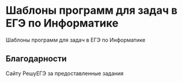 # Шаблоны программ для задач в ЕГЭ по Информатике
Шаблоны программ для задач в ЕГЭ по Информатике

## Благодарности
Сайту РешуЕГЭ за предоставленные задания
